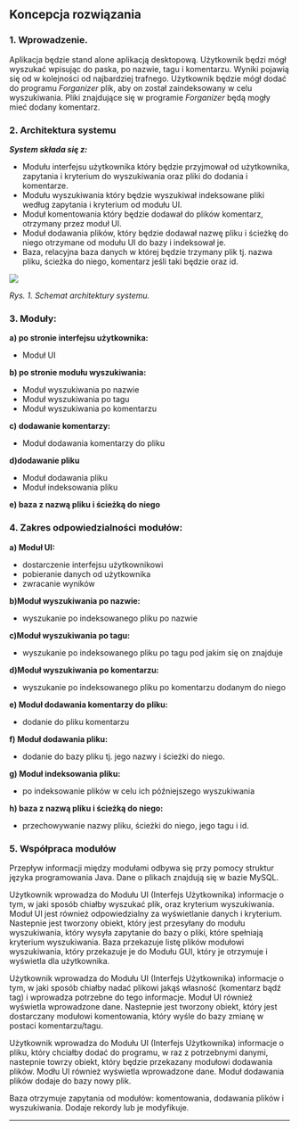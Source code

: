 ## Koncepcja rozwiązania

### 1. Wprowadzenie.

Aplikacja będzie stand alone aplikacją desktopową. Użytkownik będzi mógł wyszukać wpisując do paska, po nazwie, tagu i komentarzu. Wyniki pojawią się od w kolejności od najbardziej trafnego. Użytkownik będzie mógł dodać do programu *Forganizer* plik, aby on został zaindeksowany w celu wyszukiwania. Pliki znajdujące się w programie *Forganizer* będą mogły mieć dodany komentarz.

### 2. Architektura systemu

_**System składa się z:**_

* Modułu interfejsu użytkownika który będzie przyjmował od użytkownika, zapytania i kryterium do wyszukiwania oraz pliki do dodania i komentarze.
* Modułu wyszukiwania który będzie wyszukiwał indeksowane pliki według zapytania  i kryterium od modułu UI.
* Moduł komentowania  który będzie dodawał do plików komentarz, otrzymany przez moduł UI.
* Moduł dodawania plików, który będzie dodawał nazwę pliku i ścieżkę do niego otrzymane od modułu UI do bazy i indeksował je.
* Baza, relacyjna baza danych w której będzie trzymany plik tj. nazwa pliku, ścieżka do niego, komentarz jeśli taki będzie oraz id.

![](https://github.com/agh-ki-io/Forganizer/blob/master/docs/Koncepcyjna/architektura_systemu.png)

_Rys. 1. Schemat architektury systemu._


### 3. Moduły:

**a) po stronie interfejsu użytkownika:**
* Moduł UI

**b) po stronie modułu wyszukiwania:**
* Moduł wyszukiwania po nazwie
* Moduł wyszukiwania po tagu
* Moduł wyszukiwania po komentarzu

**c) dodawanie komentarzy:**
* Moduł dodawania komentarzy do pliku

**d)dodawanie pliku**
* Moduł dodawania pliku
* Moduł indeksowania pliku

**e) baza z nazwą pliku i ścieżką do niego**


### 4. Zakres odpowiedzialności modułów:

**a) Moduł UI:**
* dostarczenie interfejsu użytkownikowi
* pobieranie danych od użytkownika
* zwracanie wyników

**b)Moduł wyszukiwania po nazwie:**
* wyszukanie po indeksowanego pliku po nazwie

**c)Moduł wyszukiwania po tagu:**
* wyszukanie po indeksowanego pliku po tagu pod jakim się on znajduje

**d)Moduł wyszukiwania po komentarzu:**
* wyszukanie po indeksowanego pliku po komentarzu dodanym do niego

**e) Moduł dodawania komentarzy do pliku:**
* dodanie do pliku komentarzu

**f) Moduł dodawania pliku:**
* dodanie do bazy pliku tj. jego nazwy i ścieżki do niego.

**g) Moduł indeksowania pliku:**
* po indeksowanie plików w celu ich późniejszego wyszukiwania

**h) baza z nazwą pliku i ścieżką do niego:**
* przechowywanie nazwy pliku, ścieżki do niego, jego tagu i id.

### 5. Współpraca modułów

Przepływ informacji między modułami odbywa się przy pomocy struktur języka programowania Java. Dane o plikach znajdują się w bazie MySQL.

Użytkownik wprowadza do Modułu UI (Interfejs Użytkownika) informacje o tym, w jaki sposób chiałby wyszukać plik, oraz kryterium wyszukiwania. Moduł UI jest również odpowiedzialny za wyświetlanie danych i kryterium. Nastepnie jest tworzony obiekt, który jest przesyłany do modułu wyszukiwania, który wysyła zapytanie do bazy o pliki, które spełniają kryterium wyszukiwania. Baza przekazuje listę plików modułowi wyszukiwania, który przekazuje je do Modułu GUI, który je otrzymuje i wyświetla dla użytkownika.

Użytkownik wprowadza do Modułu UI (Interfejs Użytkownika) informacje o tym, w jaki sposób chiałby nadać plikowi jakąś własność (komentarz bądź tag) i wprowadza potrzebne do tego informacje. Moduł UI również wyświetla wprowadzone dane. Nastepnie jest tworzony obiekt, który jest dostarczany modułowi komentowania, który wyśle do bazy zmianę w postaci komentarzu/tagu.

Użytkownik wprowadza do Modułu UI (Interfejs Użytkownika) informacje o pliku, który chciałby dodać do programu, w raz z potrzebnymi danymi, nastepnie towrzy obiekt, który będzie przekazany modułowi dodawania plików. Modłu UI również wyświetla wprowadzone dane. Moduł dodawania plików dodaje do bazy nowy plik.

Baza otrzymuje zapytania od modułów: komentowania, dodawania plików i wyszukiwania. Dodaje rekordy lub je modyfikuje.

***
